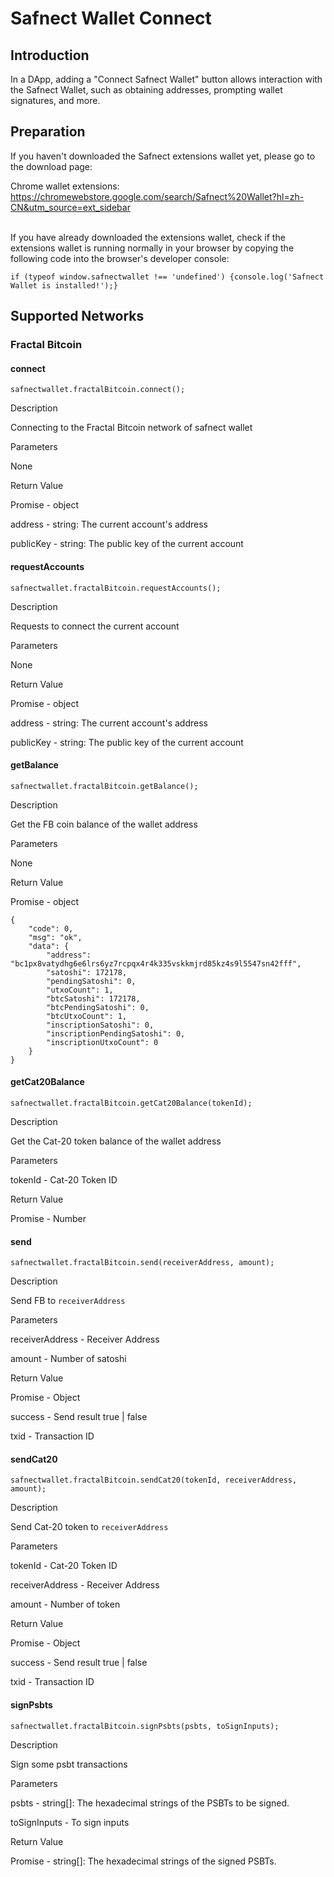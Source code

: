 # Safnect Wallet Connect

## Introduction

In a DApp, adding a "Connect Safnect Wallet" button allows interaction with the Safnect Wallet, such as obtaining addresses, prompting wallet signatures, and more.

## Preparation

If you haven't downloaded the Safnect extensions wallet yet, please go to the download page:

Chrome wallet extensions: https://chromewebstore.google.com/search/Safnect%20Wallet?hl=zh-CN&utm_source=ext_sidebar <br/><br/>


If you have already downloaded the extensions wallet, check if the extensions wallet is running normally in your browser by copying the following code into the browser's developer console:


`if (typeof window.safnectwallet !== 'undefined') {console.log('Safnect Wallet is installed!');}`

## Supported Networks

### Fractal Bitcoin

#### connect

`safnectwallet.fractalBitcoin.connect();`

Description

Connecting to the Fractal Bitcoin network of safnect wallet

Parameters

None

Return Value

Promise - object

address - string: The current account's address

publicKey - string: The public key of the current account

#### requestAccounts

`safnectwallet.fractalBitcoin.requestAccounts();`

Description

Requests to connect the current account

Parameters

None

Return Value

Promise - object

address - string: The current account's address

publicKey - string: The public key of the current account

#### getBalance

`safnectwallet.fractalBitcoin.getBalance();`

Description

Get the FB coin balance of the wallet address

Parameters

None

Return Value

Promise - object

```
{
    "code": 0,
    "msg": "ok",
    "data": {
        "address": "bc1px8vatydhg6e6lrs6yz7rcpqx4r4k335vskkmjrd85kz4s9l5547sn42fff",
        "satoshi": 172178, 
        "pendingSatoshi": 0, 
        "utxoCount": 1,
        "btcSatoshi": 172178,
        "btcPendingSatoshi": 0,
        "btcUtxoCount": 1,
        "inscriptionSatoshi": 0,
        "inscriptionPendingSatoshi": 0,
        "inscriptionUtxoCount": 0
    }
}
```

#### getCat20Balance

`safnectwallet.fractalBitcoin.getCat20Balance(tokenId);`

Description

Get the Cat-20 token balance of the wallet address

Parameters

tokenId - Cat-20 Token ID

Return Value

Promise - Number

#### send

`safnectwallet.fractalBitcoin.send(receiverAddress, amount);`

Description

Send FB to `receiverAddress`

Parameters

receiverAddress - Receiver Address

amount - Number of satoshi

Return Value

Promise - Object

success - Send result true | false

txid - Transaction ID

#### sendCat20

`safnectwallet.fractalBitcoin.sendCat20(tokenId, receiverAddress, amount);`

Description

Send Cat-20 token to `receiverAddress`

Parameters

tokenId - Cat-20 Token ID

receiverAddress - Receiver Address

amount - Number of token

Return Value

Promise - Object

success - Send result true | false

txid - Transaction ID

#### signPsbts

`safnectwallet.fractalBitcoin.signPsbts(psbts, toSignInputs);`

Description

Sign some psbt transactions

Parameters

psbts - string[]: The hexadecimal strings of the PSBTs to be signed.

toSignInputs - To sign inputs

Return Value

Promise - string[]: The hexadecimal strings of the signed PSBTs.


